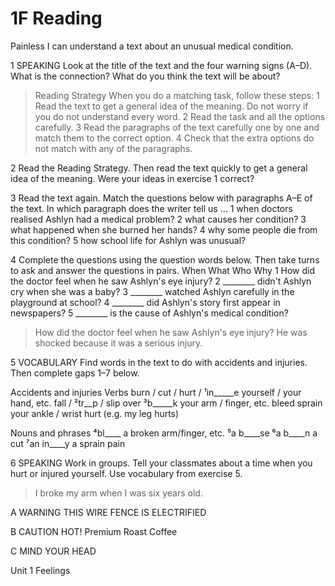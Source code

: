 # 1F Reading

Painless
I can understand a text about an unusual medical condition.

1 SPEAKING Look at the title of the text and the four warning signs (A–D). What is the connection? What do you think the text will be about?

> Reading Strategy
> When you do a matching task, follow these steps:
> 1 Read the text to get a general idea of the meaning. Do not worry if you do not understand every word.
> 2 Read the task and all the options carefully.
> 3 Read the paragraphs of the text carefully one by one and match them to the correct option.
> 4 Check that the extra options do not match with any of the paragraphs.

2 Read the Reading Strategy. Then read the text quickly to get a general idea of the meaning. Were your ideas in exercise 1 correct?

3 Read the text again. Match the questions below with paragraphs A–E of the text.
In which paragraph does the writer tell us ...
1 when doctors realised Ashlyn had a medical problem?
2 what causes her condition?
3 what happened when she burned her hands?
4 why some people die from this condition?
5 how school life for Ashlyn was unusual?

4 Complete the questions using the question words below. Then take turns to ask and answer the questions in pairs.
When   What   Who   Why
1 How did the doctor feel when he saw Ashlyn's eye injury?
2 ________ didn't Ashlyn cry when she was a baby?
3 ________ watched Ashlyn carefully in the playground at school?
4 ________ did Ashlyn's story first appear in newspapers?
5 ________ is the cause of Ashlyn's medical condition?

> How did the doctor feel when he saw Ashlyn's eye injury?
> He was shocked because it was a serious injury.

5 VOCABULARY Find words in the text to do with accidents and injuries. Then complete gaps 1–7 below.

Accidents and injuries
Verbs
burn / cut / hurt / ¹in_____e yourself / your hand, etc.
fall / ²tr__p / slip over
³b_____k your arm / finger, etc.
bleed   sprain your ankle / wrist
hurt (e.g. my leg hurts)

Nouns and phrases
⁴bl____   a broken arm/finger, etc.   ⁵a b____se
⁶a b____n   a cut   ⁷an in____y   a sprain   pain

6 SPEAKING Work in groups. Tell your classmates about a time when you hurt or injured yourself. Use vocabulary from exercise 5.

> I broke my arm when I was six years old.

A WARNING
THIS WIRE FENCE IS
ELECTRIFIED

B CAUTION
HOT!
Premium Roast Coffee

C MIND YOUR HEAD

Unit 1 Feelings